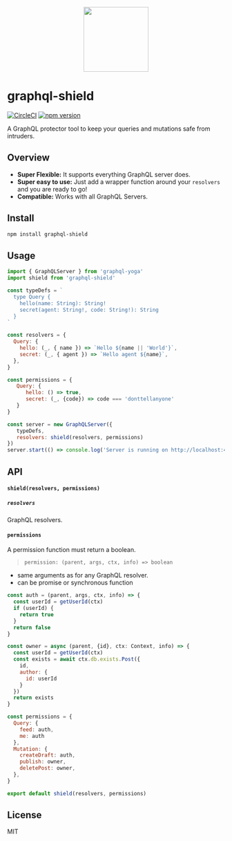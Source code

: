 <p align="center"><img src="https://imgur.com/DX1VKtn.png" width="150" /></p>

# graphql-shield
[![CircleCI](https://circleci.com/gh/maticzav/graphql-shield/tree/master.svg?style=shield)](https://circleci.com/gh/maticzav/graphql-shield/tree/master) [![npm version](https://badge.fury.io/js/graphql-shield.svg)](https://badge.fury.io/js/graphql-shield)

A GraphQL protector tool to keep your queries and mutations safe from intruders.

## Overview

- __Super Flexible:__ It supports everything GraphQL server does.
- __Super easy to use:__ Just add a wrapper function around your `resolvers` and you are ready to go!
- __Compatible:__ Works with all GraphQL Servers.

## Install

```bash
npm install graphql-shield
```

## Usage

```js
import { GraphQLServer } from 'graphql-yoga'
import shield from 'graphql-shield'

const typeDefs = `
  type Query {
    hello(name: String): String!
    secret(agent: String!, code: String!): String
  }
`

const resolvers = {
  Query: {
    hello: (_, { name }) => `Hello ${name || 'World'}`,
    secret: (_, { agent }) => `Hello agent ${name}`,
  },
}

const permissions = {
   Query: {
      hello: () => true,
      secret: (_, {code}) => code === 'donttellanyone'
   }
}

const server = new GraphQLServer({
   typeDefs,
   resolvers: shield(resolvers, permissions)
})
server.start(() => console.log('Server is running on http://localhost:4000'))
```

## API

#### `shield(resolvers, permissions)`

##### `resolvers`
GraphQL resolvers.

#### `permissions`
A permission function must return a boolean.
> `permission: (parent, args, ctx, info) => boolean`

- same arguments as for any GraphQL resolver.
- can be promise or synchronous function

```js
const auth = (parent, args, ctx, info) => {
  const userId = getUserId(ctx)
  if (userId) {
    return true
  }
  return false
}

const owner = async (parent, {id}, ctx: Context, info) => {
  const userId = getUserId(ctx)
  const exists = await ctx.db.exists.Post({
    id,
    author: {
      id: userId
    }
  })
  return exists
}

const permissions = {
  Query: {
    feed: auth,
    me: auth
  },
  Mutation: {
    createDraft: auth,
    publish: owner,
    deletePost: owner,
  },
}

export default shield(resolvers, permissions)
```

## License

MIT